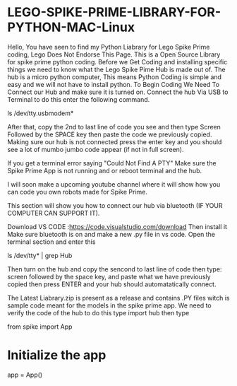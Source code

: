 # LEGO-SPIKE-PRIME-LIBRARY-FOR-PYTHON-MAC-Linux

Hello, You have seen to find my Python Liabrary for Lego Spike Prime coding, Lego Does Not Endorse This Page. 
This is a Open Source Library for spike prime python coding.
Before we Get Coding and installing specific things we need to know what the Lego Spike Pime Hub is made out of.
The hub is a micro python computer, This means Python Coding is simple and easy and we will not have to install python.
To Begin Coding We Need To Connect our Hub and make sure it is turned on. Connect the hub Via USB to Terminal to do this enter the following command.

ls /dev/tty.usbmodem*
        
After that, copy the 2nd to last line of code you see and then type     Screen    Followed by the SPACE key then paste the code we previously copied.            Making sure our hub is not connected press the enter key and you should see a lot of mumbo jumbo code appear (if not in full screen).

If you get a terminal error saying "Could Not Find A PTY" Make sure the Spike Prime App is not running and or reboot terminal and the hub.

I will soon make a upcoming youtube channel where it will show how you can code you own robots made for Spike Prime. 

This section will show you how to connect our hub via bluetooth (IF YOUR COMPUTER CAN SUPPORT IT).

Download VS CODE :https://code.visualstudio.com/download  Then install it
Make sure bluetooth is on and make a new .py file in vs code.
Open the terminal section and enter this

ls /dev/tty* | grep Hub

Then turn on the hub and copy the sencond to last line of code then type: screen        followed by the space key, and paste what we have previously copied then press ENTER and your hub should automatatically connect.


The Latest Liabrary.zip is present as a release and contains .PY files witch is sample code meant for the models in the spike prime app.
We need to verify the code of the hub to do this type    import hub   then type  


from spike import App


# Initialize the app
app = App()

